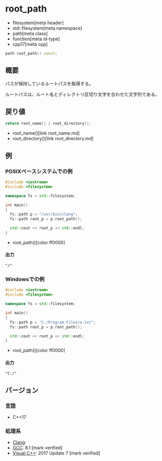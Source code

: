 # root_path
* filesystem[meta header]
* std::filesystem[meta namespace]
* path[meta class]
* function[meta id-type]
* cpp17[meta cpp]

```cpp
path root_path() const;
```

## 概要
パスが保持しているルートパスを取得する。

ルートパスは、ルート名とディレクトリ区切り文字を合わせた文字列である。


## 戻り値
```cpp
return root_name() / root_directory();
```
* root_name()[link root_name.md]
* root_directory()[link root_directory.md]


## 例
### POSIXベースシステムでの例
```cpp example
#include <iostream>
#include <filesystem>

namespace fs = std::filesystem;

int main()
{
  fs::path p = "/usr/bin/clang";
  fs::path root_p = p.root_path();

  std::cout << root_p << std::endl;
}
```
* root_path()[color ff0000]


#### 出力
```
"/"
```


### Windowsでの例
```cpp example
#include <iostream>
#include <filesystem>

namespace fs = std::filesystem;

int main()
{
  fs::path p = "C:/Program Files/a.txt";
  fs::path root_p = p.root_path();

  std::cout << root_p << std::endl;
}
```
* root_path()[color ff0000]

#### 出力
```
"C:/"
```



## バージョン
### 言語
- C++17

### 処理系
- [Clang](/implementation.md#clang):
- [GCC](/implementation.md#gcc): 8.1 [mark verified]
- [Visual C++](/implementation.md#visual_cpp): 2017 Update 7 [mark verified]
